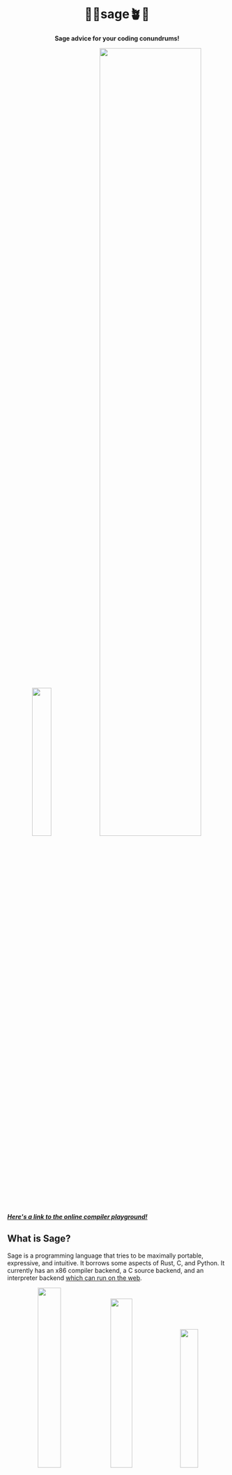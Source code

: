 <div align="center">
  <h1>🌿🌱<b>sage</b>🪴🍃</h1>
  <p>
    <strong>Sage advice for your coding conundrums!</strong>
  </p>
  <p float="left">
    <img src="./assets/code1.png" width="29.5%"/>
    <a href="https://adam-mcdaniel.net/sage"><img src="./assets/sage.png" width="68%"/></a>
  </p>
</div>

[***Here's a link to the online compiler playground!***](https://adam-mcdaniel.net/sage)

## What is Sage?

Sage is a programming language that tries to be maximally portable, expressive, and intuitive. It borrows some aspects of Rust, C, and Python. It currently has an x86 compiler backend, a C source backend, and an interpreter backend [which can run on the web](https://adam-mcdaniel.net/sage).

<div align="center">
  <p float="left">
    <img src="./assets/code2.png" width="32.5%"/>
    <img src="./assets/code1.png" width="31.5%"/>
    <img src="./assets/code3.png" width="28.5%"/>
  </p>
</div>

Sage is licensed under the [MIT License](LICENSE).

## Why Sage?

Sage is very portable -- run it on your thermostat! Here's the complete list of core virtual machine instructions, and their C equivalents:

| Instruction | C Equivalent    |
| ----------- | --------------- |
| `while`     | `while (reg) {` |
| `if`        | `if (reg) {`    |
| `else`      | `} else {`      |
| `end`       | `}`             |
| `set N`     | `reg = N;`      |
| `call`      | `funs[reg]();`  |
| `ret`       | `return;`       |
| `save`      | `*tape_ptr = reg;` |
| `res`       | `reg = *tape_ptr;` |
| `move N`    | `tape_ptr += N;`   |
| `where`     | `reg = tape_ptr;`   |
| `deref`     | `push(tape_ptr); tape_ptr = *tape_ptr;` |
| `refer`     | `tape_ptr = pop();` |
| `index`     | `reg = (cell*)(reg) + *tape_ptr;`    |
| `add`       | `reg += *tape_ptr;` |
| `sub`       | `reg -= *tape_ptr;` |
| `mul`       | `reg *= *tape_ptr;` |
| `div`       | `reg /= *tape_ptr;` |
| `rem`       | `reg %= *tape_ptr;` |
| `gez`       | `reg = reg >= 0;`  |

The compiler can target this limited instruction "core" set, with an expanded "standard" instruction set for floating point operations and foreign functions. The core instruction set is designed to be as simple as possible for anyone to implement their own backend. [Try to see if you can implement it yourself for your backend of choice!](https://github.com/adam-mcdaniel/sage/blob/main/src/targets/c.rs)

The core instruction set is a "zero address code" IR, unlike the popular ["three address code"](https://en.wikipedia.org/wiki/Three-address_code) LLVM IR, but it's still possible to apply single static assignment to it due to the organization of the brainf***-like tape operations. This makes the instruction set capable of applying LLVM's optimizations while being simple to implement.

## How useful is Sage?

Sage is a very young project, and is not ready for production. It's still possible to write very useful programs in it, though.

[SageOS is an operating system with a userspace written in Sage.](https://github.com/adam-mcdaniel/sage-os) Its graphical shell and presentation app (both written in Sage) use the FFI to draw to the screen, receive input from the mouse and keyboard, and interact with the filesystem. [You can look at the shell code here.](https://github.com/adam-mcdaniel/sage/tree/main/examples/sage-os/shell.sg)

![Shell1](assets/shell1.png)
![Shell2](assets/shell2.png)

The presentation app parses PPM image files from the filesystem and renders them to the screen. [You can look at the presentation code here](https://github.com/adam-mcdaniel/sage/tree/main/examples/sage-os/presentation.sg)

![Presentation](assets/presentation.png)

Go to the [web-demo](https://adam-mcdaniel.net/sage) or the [examples/frontend](https://github.com/adam-mcdaniel/sage/tree/main/examples/) folder to see more code examples.

## How do I use Sage?

To start using sage, install it with cargo:

```sh
$ cargo install --git https://github.com/adam-mcdaniel/sage
```

Then, you can run a sage file with the `sage` command:

```sh
$ sage examples/frontend/interactive-calculator.sg
```

You can also compile a sage file to C with the `--target` flag:

```sh
$ sage examples/frontend/interactive-calculator.sg --target c
$ # Or `-t c` for short
$ sage examples/frontend/interactive-calculator.sg -tc
$ gcc out.c -o out
$ ./out
```

## Where can I learn more?

You can read [my blog post](https://adam-mcdaniel-blog.github.io/compilers-for-the-future) about the programming language to learn more about the implementation!

## How do I contribute?

If you want to contribute, you can open an issue or a pull request. [Adding backends for other architectures is a great way to contribute!](https://github.com/adam-mcdaniel/sage/blob/main/src/targets/c.rs)

## Feature Roadmap

- [x] Compiler Backends
  - [x] x86 (semi-implemented and unoptimized)
  - [ ] RISC-V
  - [ ] ARM
  - [ ] LLVM (highly desired!)
  - [x] C (fully-implemented but unoptimized)
  - [x] Interpreter (fully-implemented but unoptimized)
  - [x] Web Backend
    - [x] Interpreter
    - [ ] Visual demo like the [web-demo](https://adam-mcdaniel.net/harbor) for [Harbor](https://github.com/adam-mcdaniel/harbor)
- [x] Static variables and constant expressions
- [x] Conditional compilation
- [x] Polymorphic functions
- [x] Mutability checks
- [x] Rust-like `enum`s
- [x] Pattern `match`ing
- [x] Structural typing
- [x] Recursive polymorphic types
- [ ] Iterators and list/vector/array comprehensions
- [ ] Hindley-Milner type inference
- [ ] Typeclasses
- [ ] Modules
- [ ] A standard library
  - [ ] Collections
  - [ ] Networking
  - [ ] Filesystem
  - [ ] Graphics
  - [ ] Audio
  - [ ] GUI
  - [ ] WebAssembly
  - [ ] Foreign Function Interface
  - [ ] Memory Management
- [ ] Better frontend parser (switch to [Nom](https://crates.io/crates/nom)?)
- [ ] A package manager
- [ ] AST Macros

<!-- Do the same table, but divided into 2 columns to be easier to read -->
<!-- 
| Instruction | C Equivalent    | Instruction | C Equivalent    |
|:----------- |---------------|:----------- |:---------------|
| `while`     | `while (reg) {` | `where`     | `reg = tape_ptr;`   |
| `if`        | `if (reg) {`    | `deref`     | `push(tape_ptr); tape_ptr = *tape_ptr;` |
| `else`      | `} else {`      | `refer`     | `tape_ptr = pop();` |
| `end`       | `}`             | `index`     | `reg = (cell*)(reg) + *tape_ptr;`    |
| `set N`     | `reg = N;`      | `add`       | `reg += *tape_ptr;` |
| `call`      | `funs[reg]();`  | `sub`       | `reg -= *tape_ptr;` |
| `ret`       | `return;`       | `mul`       | `reg *= *tape_ptr;` |
| `save`      | `*tape_ptr = reg;` | `div`       | `reg /= *tape_ptr;` |
| `res`       | `reg = *tape_ptr;` | `rem`       | `reg %= *tape_ptr;` |
| `move N`    | `tape_ptr += N;`   | `gez`       | `reg = reg >= 0;`  | -->



<!--
Sage is a programming language with a low level virtual machine based on a Turing tape. The sage virtual machine has a read/write head and a single register. The read/write head moves around the tape, and uses the register as an accumulator. All worldly input is done through a single instruction, and all worldly output is done through a single instruction. Functionality which cannot be achieved with any algorithm, such as using an operating system's system calls to write to persistent memory, is also done through two instructions: one for sending values to the virtual machine's foreign function interface, and one for receiving. The goal of the virtual machine is to allow algorithms to be expressed in the same time complexity as they would on x86, but with the smallest possible number of instructions. This allows sage code to be *maximally* portable: [sage's core instruction set](./CORE.md) could be implemented in hardware much easier than any modern architecture due to its very small pool of opcodes and their simplicity.

## The Compiler Caveat

Compilers are one of the most useful tools ever made. They allow us to abstract our algorithms *way* beyond what computers are natively capable of understanding. For compilers to work, though, *they must be able to describe these high level concepts in terms native to the hardware*. This is a **big** problem: each computer is typically very different from the next. Thermostats, desktop computers, phones, and other systems typically all function differently.

## Enter: Intermediate Representations

Here's where LLVM and similar projects come in. LLVM is a great tool for writing compilers because it ***drastically*** simplifies this problem. Instead of writing a compiler for each different system's hardware, you can just write it to compile to LLVM! LLVM will do the heavy lifting and handle dealing with the specific hardware you want to compile to.

<div align="center">
<img alt="LLVM" align="center" src="assets/llvm.png" width="90%"/>
</div>
</br>

This way, a compiler never has to understand the hardware it compiles to.

## The Intermediate Issues

So, if LLVM can do all this already, *why implement an alternative to do the same thing?* Well, there are a few reasons:

1. Most compiler backends are complex.

If you've ever looked at LLVM, you know that it would be a difficult task to implement LLVM for another target. Much simpler than a C compiler for a target platform, but still complex.

2. System calls are not portable.

System calls are a ***huge*** problem in terms of portability in assembly languages. The way you write some data to an output device is different from platform to platform, and *even worse*, these methods of I/O are ***side-effecting***. *Even if* you can manage to write a character to an output device, every platform's "write" system call likely has different side-effects on the state of the program. ***This is poisonous to portable code***. Communicating with the environment is different from platform to platform, and affects program state in nonuniform ways.

3. Unsupported instructions.

Inevitably, there are going to be instructions in many intermediate representations that can't be compiled to every architecture. This isn't necessarily a problem with *the IR*, its just a side-effect of how IRs typically support complex instructions for their frontends' to take advantage of. An unfortunate consequence is just that certain programs using this IR aren't universally portable. This is truly unavoidable, but it should be minimized.

## A Smaller Solution

In order to solve some of these problems, [I've created another virtual machine](https://xkcd.com/927/) with the following ideals:

1. The instruction set must be able to implement algorithms in a reasonable time complexity. [Addition should ***not*** be O(n)](https://esolangs.org/wiki/Brainfuck_algorithms#x_.3D_x_.2B_y).
2. The instruction set must be **small**. This is to minimize the effort to implement another target for the instruction set.
3. Each instruction must take *at most* one integer argument ***known at compile time***. This is to simplify the individual instructions themselves, which makes optimizations easier.
4. The instruction set must be *agnostic to the concept of bit-width*. Casting between different data types in the virtual machine ***immediately*** increases the complexity of the instruction set: you need different instructions for different types. All data should be represented as a `Cell`, a place to store a single unit of data (typically the largest int size supported by the platform).
5. The instruction set must be able to implement abstractions like functions, pointers, and compound data types.
6. ***Interacting with the environment (the outside world) should not change the state of anything but the register***. 

#### Examples

The instruction set is composed of two halves of 24 instructions each: [the "Core", canonical instructions](CORE.md#the-core-instructions-in-depth), and the "Standard" instructions. Here are some example below demonstrating the language. There are others in the examples folder.

- [AES](examples/vm/aes.vm.sg)
- [Calculator](examples/vm/calculator.vm.sg)
- [Factorial](examples/vm/factorial.vm.sg)
- [Cat](examples/vm/cat.vm.sg)

## The Assembly Language

[***Click here to see the documentation!***](https://adam-mcdaniel.github.io/sage/sage/asm/)

![Assembly Language](assets/ASM.png)

While the virtual machine itself is meant to be as small as possible, the stages of IR built on top of it are meant to be as high level as possible. The assembly language has many instructions: *there are seven different instructions for comparisons!!*

The assembly language is also split into two halves as well: one built on the pure, Core variant, and the other built on the Standard variant. This way, programs can be compiled for maximum portability, but use standard instructions if necessary as a fallback.


### Conventions

Here is the memory layout the assembly language uses on the turing tape.

<div align="center">
<img alt="Memory Layout" align="center" src="assets/memory_layout.svg" width="90%"/>
</div>
</br>

The `FP_STACK` is a pointer to a separate stack than the `SP`: the `FP_STACK` begins directly after the `F` register (when there are no items on the `FP_STACK`, it points to `F`). The size of the `FP_STACK` is provided to the assembler at compile time. The size of the `FP_STACK` determines the number of recursive calls the program may make before the frame pointer stack overflows.

In the assembly language, there are a few arbitrary conventions.
1. The stack pointer always points to the top item on the stack (if you push a tuple of `(1, 2, 3)`, the stack pointer will point to the `3`).
2. The frame pointer is equal to the top of the stack when the current function was called. When the program first starts, and no function has been called, the frame pointer is equal to the stack pointer.
3. Function calls push their frame pointers to a private stack *invisible* to the user. **You cannot use the `FP_STACK` register**, which manages this stack.
4. You can push your arguments however you like. In the IR, the arguments are pushed in the order they're given to the function: `f(1, 2, 3)` pushes `1` first, `2` second, and `3` last.
5. Functions return values by popping the function arguments off of the stack, and pushing the return value. There's no need to worry about overwriting the saved frame pointer, because they're stored in a separate stack.

The assembly instructions always take arguments of: constant integers known at compile time, or values of type `Location`. A `Location` can either be a fixed address (registers), a dereferenced `Location`, or a `Location` offset by some cells. The `Location` `[SP + 4]`, for example, dereferences `SP` and moves four cells to the right (`SP.deref().offset(4)`).

#### Examples

- [Factorial](examples/asm/fact.asm.sg)
- [Cat](examples/asm/cat.asm.sg)
- [Comparisons](examples/asm/comparison.asm.sg)

## The Lower Intermediate Representation

[***Click here to see the documentation!***](https://adam-mcdaniel.github.io/sage/sage/lir/)

![Lower Intermediate Representation](assets/LIR.png)

The lower intermediate representation is the type-checked layer of the compiler; all of the intermediate representations constructed on top of this layer are expressed in terms of LIR code before type-checking. LIR is high level enough to be *decently* human readable and usable. It's a bit more terse than C, but not by much. The type system is very expressive, and allows for unions, enums, procedures (as values), structures, arrays, and anonymous recursive types.

Here's an example of an anynomous recursive type implementing a linked list which can be typed-checked and compiled to the virtual machine:

```rs
const putint = proc(i: Int) -> None = std {
    put-int [SP]
    pop
} in

type List = let B = let T = Int in (T, &B) in B in

let x = (3, Null),
    y = (2, &x),
    z: (let A = (Int, &A) in A) = (1, &y),
    w: List = (0, &z)
    in putint(w.1->1->1->0)
```

[***Click here to use the interactive compiler online!***](https://adam-mcdaniel.net/sage)

#### Examples

- [128, 192, and 256 bit AES encryption and decryption](examples/lir/AES.lir.sg)
- [Quicksort](examples/lir/quicksort.lir.sg)
- [Factorial](examples/lir/fact.lir.sg)
- [Mutually Recursive Types](examples/lir/recursive-types.lir.sg)
- [Tagged Union](examples/lir/option.lir.sg)
- [Units](examples/lir/units.lir.sg)
- [Inline Assembly](examples/lir/inline-assembly.lir.sg)
- [Simulating Variable Capturing Functions](examples/lir/lambda-sim.lir.sg)

## The Sage Frontend

🚧 🏗️ ⚠️ This is under construction! ⚠️ 🏗️ 🚧

Here are examples of the current state of the frontend for Sage.

- [128, 192, and 256 bit AES encryption and decryption](examples/frontend/AES.sg)
- [A Calculator (Parser and Evaluator)](examples/frontend/calculator.sg)
- [Tree and List Enums (Generics)](examples/frontend/trees.sg)
- [Allocator](examples/frontend/allocator.sg)
-->